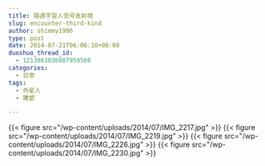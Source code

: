 ```yaml
---
title: 路遇宇宙人信号发射塔
slug: encounter-third-kind
author: shimmy1996
type: post
date: 2014-07-21T06:06:10+00:00
duoshuo_thread_id:
  - 1213863036087959568
categories:
  - 日常
tags:
  - 外星人
  - 雕塑

---
```

{{< figure src="/wp-content/uploads/2014/07/IMG_2217.jpg" >}}
{{< figure src="/wp-content/uploads/2014/07/IMG_2219.jpg" >}}
{{< figure src="/wp-content/uploads/2014/07/IMG_2226.jpg" >}}
{{< figure src="/wp-content/uploads/2014/07/IMG_2230.jpg" >}}

